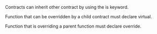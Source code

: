 Contracts can inherit other contract by using the is keyword.

Function that can be overridden by a child contract must declare virtual.

Function that is overriding a parent function must declare override.
